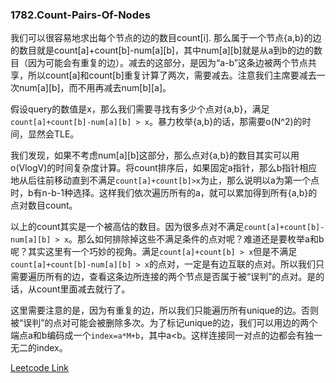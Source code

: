 ### 1782.Count-Pairs-Of-Nodes

我们可以很容易地求出每个节点的边的数目count[i]. 那么属于一个节点{a,b}的边的数目就是count[a]+count[b]-num[a][b]，其中num[a][b]就是从a到b的边的数目（因为可能会有重复的边）。减去的这部分，是因为“a-b”这条边被两个节点共享，所以count[a]和count[b]重复计算了两次，需要减去。注意我们主席要减去一次num[a][b]，而不用再减去num[b][a]。

假设query的数值是x，那么我们需要寻找有多少个点对{a,b}，满足```count[a]+count[b]-num[a][b] > x```。暴力枚举{a,b}的话，那需要o(N^2)的时间，显然会TLE。

我们发现，如果不考虑num[a][b]这部分，那么点对{a,b}的数目其实可以用o(VlogV)的时间复杂度计算。将count排序后，如果固定a指针，那么b指针相应地从后往前移动直到不满足```count[a]+count[b]>x```为止，那么说明以a为第一个点时，b有n-b-1种选择。这样我们依次遍历所有的a，就可以累加得到所有{a,b}的点对数目count。

以上的count其实是一个被高估的数目。因为很多点对不满足```count[a]+count[b]-num[a][b] > x```。那么如何排除掉这些不满足条件的点对呢？难道还是要枚举a和b呢？其实这里有一个巧妙的视角。满足```count[a]+count[b] > x```但是不满足```count[a]+count[b]-num[a][b] > x```的点对，一定是有边互联的点对。所以我们只需要遍历所有的边，查看这条边所连接的两个节点是否属于被“误判”的点对。是的话，从count里面减去就行了。

这里需要注意的是，因为有重复的边，所以我们只能遍历所有unique的边。否则被“误判”的点对可能会被删除多次。为了标记unique的边，我们可以用边的两个端点a和b编码成一个```index=a*M+b```，其中a<b。这样连接同一对点的边都会有独一无二的index。

[Leetcode Link](https://leetcode.com/problems/count-pairs-of-nodes/)
